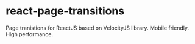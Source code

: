 # react-page-transitions
Page tranistions for ReactJS based on VelocityJS library. Mobile friendly. High performance.
